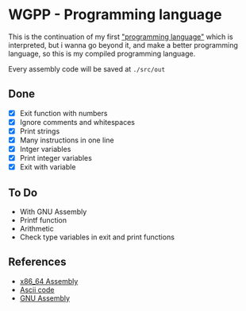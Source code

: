 # WGPP - Programming language

This is the continuation of my first ["programming language"](https://github.com/jdpmm/wgdi) which is interpreted, but i wanna go beyond it, and make a better programming language, so this is my compiled programming language.

Every assembly code will be saved at `./src/out`

## Done
* [x] Exit function with numbers
* [x] Ignore comments and whitespaces
* [x] Print strings
* [x] Many instructions in one line
* [x] Intger variables
* [x] Print integer variables
* [x] Exit with variable

## To Do
* With GNU Assembly
* Printf function
* Arithmetic
* Check type variables in exit and print functions

## References
* [x86_64 Assembly](https://en.wikipedia.org/wiki/X86_assembly_language)
* [Ascii code](https://elcodigoascii.com.ar/)
* [GNU Assembly](https://es.wikipedia.org/wiki/GNU_Assembler)
